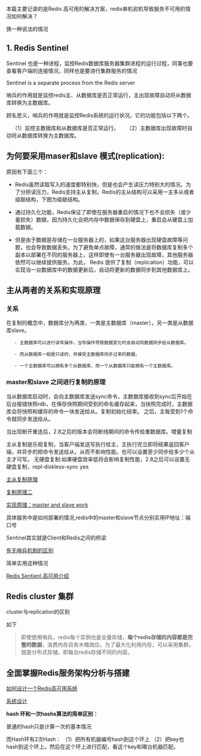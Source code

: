 本篇主要记录的是Redis 高可用的解决方案，redis单机宕机导致服务不可用的情况如何解决？

换一种说法的情况

## 1. Redis Sentinel 
Sentinel 也是一种进程，监控Redis数据库服务器集群进程的运行过程，同事也要查看客户端的连接情况，同样也是要进行集群服务的情况

Sentinel is a separate process from the Redis server

哨兵的作用就是监控redis主、从数据库是否正常运行，主出现故障自动将从数据库转换为主数据库。

顾名思义，哨兵的作用就是监控Redis系统的运行状况。它的功能包括以下两个。

    （1）监控主数据库和从数据库是否正常运行。 
    （2）主数据库出现故障时自动将从数据库转换为主数据库。

## 为何要采用maser和slave 模式(replication):

原因有下面三个：

- Redis虽然读取写入的速度都特别快，但是也会产生读压力特别大的情况。为了分担读压力，Redis支持主从复制，Redis的主从结构可以采用一主多从或者级联结构，下图为级联结构。


- 通过持久化功能，Redis保证了即使在服务器重启的情况下也不会损失（或少量损失）数据，因为持久化会把内存中数据保存到硬盘上，重启会从硬盘上加载数据。

- 但是由于数据是存储在一台服务器上的，如果这台服务器出现硬盘故障等问题，也会导致数据丢失。为了避免单点故障，通常的做法是将数据库复制多个副本以部署在不同的服务器上，这样即使有一台服务器出现故障，其他服务器依然可以继续提供服务。为此， Redis 提供了复制（replication）功能，可以实现当一台数据库中的数据更新后，自动将更新的数据同步到其他数据库上。

## 主从两者的关系和实现原理

### 关系
在复制的概念中，数据库分为两类，一类是主数据库（master），另一类是从数据库slave。

    
       - 主数据库可以进行读写操作，当写操作导致数据变化时会自动将数据同步给从数据库。
    
       - 而从数据库一般是只读的，并接受主数据库同步过来的数据。
    
       - 一个主数据库可以拥有多个从数据库，而一个从数据库只能拥有一个主数据库。



### master和slave 之间进行复制的原理


当从数据库启动时，会向主数据库发送sync命令，主数据库接收到sync后开始在后台报错快照rdb，在保存快照期间受到的命名缓存起来，当快照完成时，主数据库会将快照和缓存的命令一块发送给从。复制初始化结束。
之后，主每受到1个命令就同步发送给从。 

当出现断开重连后，2.8之后的版本会将断线期间的命令传给重数据库。增量复制

主从复制是乐观复制，当客户端发送写执行给主，主执行完立即将结果返回客户端，并异步的把命令发送给从，从而不影响性能。也可以设置至少同步给多少个从主才可写。 
无硬盘复制:如果硬盘效率低将会影响复制性能，2.8之后可以设置无硬盘复制，repl-diskless-sync yes

[主从复制原理](https://blog.csdn.net/sk199048/article/details/50725369)

[复制原理二](https://blog.csdn.net/houjixin/article/details/27680183)



[实现原理：master and slave work](https://github.com/wabc1994/InterviewRecord/blob/master/Redis_learning/picture/replication.jpg)


具体服务中是如何部署的情况,redis中的master和slave节点分别实用IP地址：端口号

Sentinel其实就是Client和Redis之间的桥梁

[有无哨兵机制的区别](https://github.com/wabc1994/InterviewRecord/blob/master/Redis_learning/picture/sentinel2.jpg)

简单实用这种情况

[Redis Sentienl 高可用介绍](https://www.jianshu.com/p/cbd40a188226)


## Redis cluster 集群
cluster与replication的区别

如下

>即使使用哨兵，redis每个实例也是全量存储，**每个redis存储的内容都是完整的数据**，浪费内存且有木桶效应。为了最大化利用内存，可以采用集群，就是分布式存储。即每台redis存储不同的内容，

## 全面掌握Redis服务架构分析与搭建
[如何设计一个Redis高可用系统](http://www.php.cn/php-weizijiaocheng-387105.html)

[系统设计](https://blog.griddynamics.com/in-stream-processing-service-blueprint/)





**hash 环和一次hashs算法的简单区别：**

普通的hash只是计算一次的基本情况

而Hash环有2次Hash： 
（1）把所有机器编号hash到这个环上 
（2）把key也hash到这个环上。然后在这个环上进行匹配，看这个key和哪台机器匹配。


